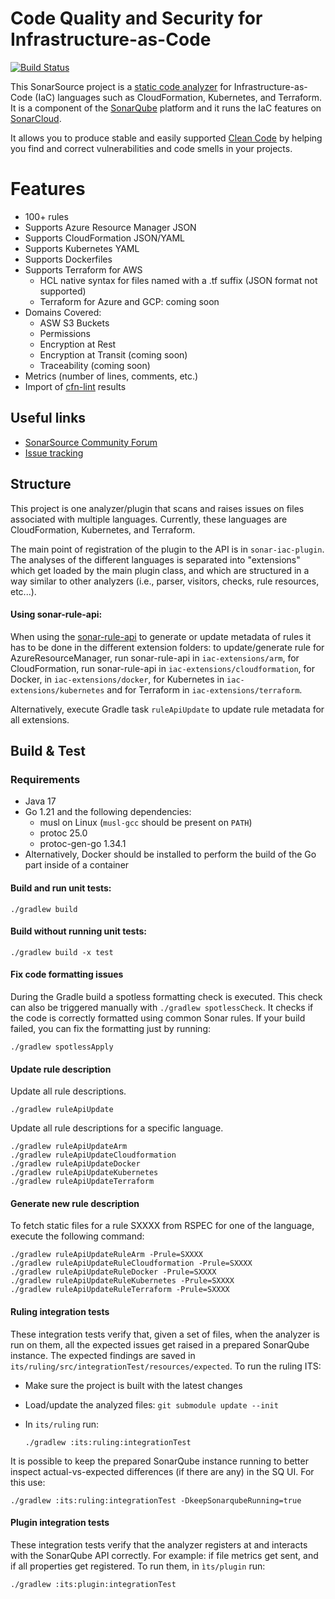 Code Quality and Security for Infrastructure-as-Code
==========
[![Build Status](https://api.cirrus-ci.com/github/SonarSource/sonar-iac.svg?branch=master)](https://cirrus-ci.com/github/SonarSource/sonar-iac)

This SonarSource project is a [static code analyzer](https://en.wikipedia.org/wiki/Static_program_analysis) for Infrastructure-as-Code (IaC) languages such as CloudFormation, Kubernetes, and Terraform.
It is a component of the [SonarQube](https://www.sonarqube.org/) platform and it runs the IaC features on [SonarCloud](https://sonarcloud.io/).

It allows you to produce stable and easily supported [Clean Code](https://www.sonarsource.com/solutions/clean-code/?utm_medium=referral&utm_source=github&utm_campaign=clean-code&utm_content=sonar-iac) by helping you find and correct vulnerabilities and code smells in your projects.

# Features
* 100+ rules
* Supports Azure Resource Manager JSON
* Supports CloudFormation JSON/YAML
* Supports Kubernetes YAML
* Supports Dockerfiles
* Supports Terraform for AWS
  * HCL native syntax for files named with a .tf suffix (JSON format not supported)
  * Terraform for Azure and GCP: coming soon
* Domains Covered: 
  * ASW S3 Buckets
  * Permissions
  * Encryption at Rest
  * Encryption at Transit (coming soon)
  * Traceability (coming soon)
* Metrics (number of lines, comments, etc.)
* Import of [cfn-lint](https://community.sonarsource.com/t/sonarcloud-can-scan-terraform-and-cloudformation-files-cfn-lint-support/48550) results

## Useful links

* [SonarSource Community Forum](https://community.sonarsource.com/)
* [Issue tracking](https://jira.sonarsource.com/projects/SONARIAC)

## Structure
This project is one analyzer/plugin that scans and raises issues on files associated with multiple languages. Currently, these languages are CloudFormation, Kubernetes, and Terraform.

The main point of registration of the plugin to the API is in `sonar-iac-plugin`. The analyses of the different languages is separated into "extensions" which get loaded by the
main plugin class, and which are structured in a way similar to other analyzers (i.e., parser, visitors, checks, rule resources, etc...).

#### Using sonar-rule-api:

When using the [sonar-rule-api](https://github.com/SonarSource/sonar-rule-api) to generate or update metadata of rules it has to be done in the different extension folders: to update/generate rule 
for AzureResourceManager, run sonar-rule-api in `iac-extensions/arm`, 
for CloudFormation, run sonar-rule-api in `iac-extensions/cloudformation`, 
for Docker, in `iac-extensions/docker`,
for Kubernetes in `iac-extensions/kubernetes` and 
for Terraform in `iac-extensions/terraform`.

Alternatively, execute Gradle task `ruleApiUpdate` to update rule metadata for all extensions.

## Build & Test

### Requirements
* Java 17
* Go 1.21 and the following dependencies:
  * musl on Linux (`musl-gcc` should be present on `PATH`)
  * protoc 25.0
  * protoc-gen-go 1.34.1
* Alternatively, Docker should be installed to perform the build of the Go part inside of a container

#### Build and run unit tests:
```shell
./gradlew build
```

#### Build without running unit tests:

```shell
./gradlew build -x test
```

#### Fix code formatting issues
During the Gradle build a spotless formatting check is executed.
This check can also be triggered manually with `./gradlew spotlessCheck`.
It checks if the code is correctly formatted using common Sonar rules.
If your build failed, you can fix the formatting just by running:

```shell
./gradlew spotlessApply
```

#### Update rule description

Update all rule descriptions.

```shell
./gradlew ruleApiUpdate
```

Update all rule descriptions for a specific language.

```shell
./gradlew ruleApiUpdateArm
./gradlew ruleApiUpdateCloudformation
./gradlew ruleApiUpdateDocker
./gradlew ruleApiUpdateKubernetes
./gradlew ruleApiUpdateTerraform
```

#### Generate new rule description

To fetch static files for a rule SXXXX from RSPEC for one of the language, execute the following command:
```shell
./gradlew ruleApiUpdateRuleArm -Prule=SXXXX
./gradlew ruleApiUpdateRuleCloudformation -Prule=SXXXX
./gradlew ruleApiUpdateRuleDocker -Prule=SXXXX
./gradlew ruleApiUpdateRuleKubernetes -Prule=SXXXX
./gradlew ruleApiUpdateRuleTerraform -Prule=SXXXX

```

#### Ruling integration tests
These integration tests verify that, given a set of files, when the analyzer is run on them, all the expected issues get raised in a prepared SonarQube instance. 
The expected findings are saved in `its/ruling/src/integrationTest/resources/expected`. To run the ruling ITS:
- Make sure the project is built with the latest changes
- Load/update the analyzed files: `git submodule update --init`
- In `its/ruling` run:
  
  ```shell
  ./gradlew :its:ruling:integrationTest
  ``` 

It is possible to keep the prepared SonarQube instance running to better inspect actual-vs-expected differences (if there are any) in the SQ UI. For this use:
  
  ```shell
  ./gradlew :its:ruling:integrationTest -DkeepSonarqubeRunning=true
  ```
#### Plugin integration tests
These integration tests verify that the analyzer registers at and interacts with the SonarQube API correctly. For example: if file metrics get sent, and if all properties get registered.
To run them, in `ìts/plugin` run:

  ```shell
  ./gradlew :its:plugin:integrationTest
  ```

